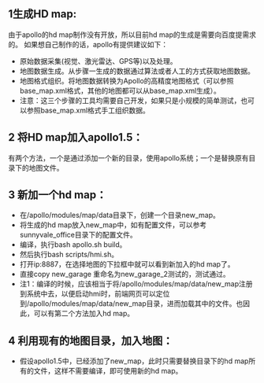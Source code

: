 ## 1生成HD map:

由于apollo的hd map制作没有开放，所以目前hd map的生成是需要向百度提需求的。 如果想自己制作的话，apollo有提供建议如下：

- 原始数据采集(视觉、激光雷达、GPS等)以及处理。
- 地图数据生成。从步骤一生成的数据通过算法或者人工的方式获取地图数据。
- 地图格式组织。将地图数据转换为Apollo的高精度地图格式（可以参照base_map.xml格式，其他的地图都可以从base_map.xml生成）。
- 注意：这三个步骤的工具均需要自己开发，如果只是小规模的简单测试，也可以参照base_map.xml格式手工组织数据。

## 2 将HD map加入apollo1.5：

有两个方法，一个是通过添加一个新的目录，使用apollo系统；一个是替换原有目录下的地图文件。

## 3 新加一个hd map：

- 在/apollo/modules/map/data目录下，创建一个目录new_map。
- 将生成的hd map放入new_map中，如有配置文件，可以参考sunnyvale_office目录下的配置文件。
- 编译，执行bash apollo.sh build。
- 然后执行bash scripts/hmi.sh。
- 打开ip:8887，在选择地图的下拉框中就可以看到新加入的hd map了。
- 直接copy new_garage 重命名为new_garage_2测试的，测试通过。
- 注1：编译的时候，应该相当于将/apollo/modules/map/data/new_map注册到系统中去，以便启动hmi时，前端网页可以定位到/apollo/modules/map/data/new_map目录，进而加载其中的文件。也因此，可以有第二个方法加入hd map。

## 4 利用现有的地图目录，加入地图：

- 假设apollo1.5中，已经添加了new_map，此时只需要替换目录下的hd map所有的文件，这样不需要编译，即可使用新的hd map。

<details class="details-reset details-overlay details-overlay-dark" id="jumpto-line-details-dialog" style="box-sizing: border-box; display: block;"><summary data-hotkey="l" aria-label="Jump to line" role="button" style="box-sizing: border-box; display: list-item; cursor: pointer; transition: color 80ms cubic-bezier(0.33, 1, 0.68, 1) 0s, background-color, box-shadow, border-color; list-style: none;"></summary></details>